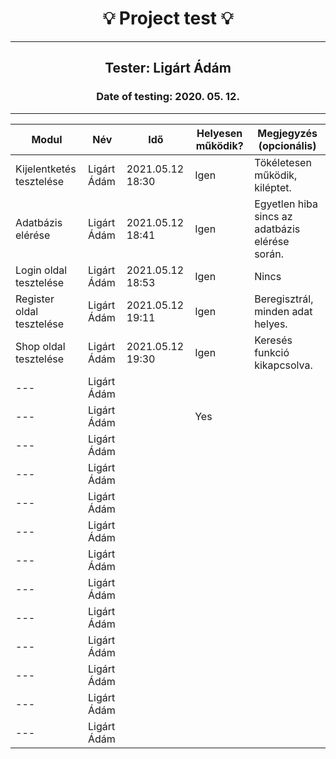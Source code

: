 <h1 align= "center">💡️ Project test 💡️</h1>
<hr>
<h2 align= "center"> Tester: Ligárt Ádám </h2>
<h3 align= "center"> Date of testing: 2020. 05. 12. </h3>
<hr>

| Modul | Név | Idő | Helyesen működik? | Megjegyzés (opcionális) |
|-------|------|------|--------------------------|-----------|
| Kijelentketés tesztelése | Ligárt Ádám | 2021.05.12 18:30 | Igen | Tökéletesen működik, kiléptet. |
| Adatbázis elérése | Ligárt Ádám | 2021.05.12 18:41 | Igen | Egyetlen hiba sincs az adatbázis elérése során. |
| Login oldal tesztelése | Ligárt Ádám | 2021.05.12 18:53 | Igen | Nincs |
| Register oldal tesztelése | Ligárt Ádám | 2021.05.12 19:11 | Igen | Beregisztrál, minden adat helyes. |
| Shop oldal tesztelése | Ligárt Ádám | 2021.05.12 19:30 | Igen | Keresés funkció kikapcsolva. |
| --- | Ligárt Ádám |  |  |  |
| --- | Ligárt Ádám |  | Yes |  |
| --- | Ligárt Ádám |  |  |  |
| --- | Ligárt Ádám |  |  |  |
| --- | Ligárt Ádám |  |  |  |
| --- | Ligárt Ádám |  |  |  |
| --- | Ligárt Ádám |  |  |  |
| --- | Ligárt Ádám |  |  |  |  |
| --- | Ligárt Ádám |  |  |   |
| --- | Ligárt Ádám |  |  |  |
| --- | Ligárt Ádám |  |  |  |
| --- | Ligárt Ádám |  |  |  |
| --- | Ligárt Ádám |  |  |  |

